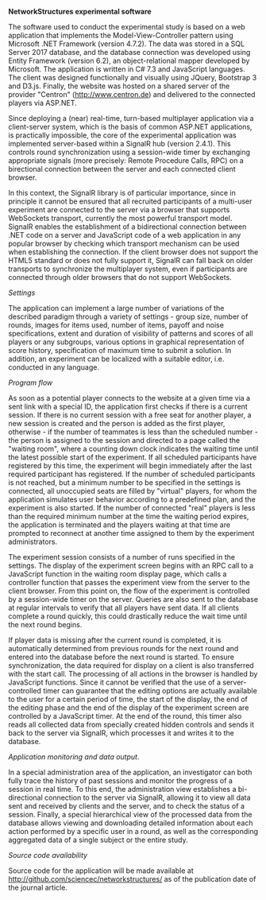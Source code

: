 **NetworkStructures experimental software**

The software used to conduct the experimental study is based on a web application that implements the Model-View-Controller pattern using Microsoft .NET Framework (version 4.7.2). The data was stored in a SQL Server 2017 database, and the database connection was developed using Entity Framework (version 6.2), an object-relational mapper developed by Microsoft. The application is written in C# 7.3 and JavaScript languages. The client was designed functionally and visually using JQuery, Bootstrap 3 and D3.js. Finally, the website was hosted on a shared server of the provider "Centron" (http://www.centron.de) and delivered to the connected players via ASP.NET.

Since deploying a (near) real-time, turn-based multiplayer application via a client-server system, which is the basis of common ASP.NET applications, is practically impossible, the core of the experimental application was implemented server-based within a SignalR hub (version 2.4.1). This controls round synchronization using a session-wide timer by exchanging appropriate signals (more precisely: Remote Procedure Calls, RPC) on a birectional connection between the server and each connected client browser.

In this context, the SignalR library is of particular importance, since in principle it cannot be ensured that all recruited participants of a multi-user experiment are connected to the server via a browser that supports WebSockets transport, currently the most powerful transport model. SignalR enables the establishment of a bidirectional connection between .NET code on a server and JavaScript code of a web application in any popular browser by checking which transport mechanism can be used when establishing the connection. If the client browser does not support the HTML5 standard or does not fully support it, SignalR can fall back on older transports to synchronize the multiplayer system, even if participants are connected through older browsers that do not support WebSockets.

*Settings*

The application can implement a large number of variations of the described paradigm through a variety of settings - group size, number of rounds, images for items used, number of items, payoff and noise specifications, extent and duration of visibility of patterns and scores of all players or any subgroups, various options in graphical representation of score history, specification of maximum time to submit a solution. In addition, an experiment can be localized with a suitable editor, i.e. conducted in any language.

*Program flow*

As soon as a potential player connects to the website at a given time via a sent link with a special ID, the application first checks if there is a current session. If there is no current session with a free seat for another player, a new session is created and the person is added as the first player, otherwise - if the number of teammates is less than the scheduled number - the person is assigned to the session and directed to a page called the "waiting room", where a counting down clock indicates the waiting time until the latest possible start of the experiment. If all scheduled participants have registered by this time, the experiment will begin immediately after the last required participant has registered. If the number of scheduled participants is not reached, but a minimum number to be specified in the settings is connected, all unoccupied seats are filled by "virtual" players, for whom the application simulates user behavior according to a predefined plan, and the experiment is also started. If the number of connected "real" players is less than the required minimum number at the time the waiting period expires, the application is terminated and the players waiting at that time are prompted to reconnect at another time assigned to them by the experiment administrators.

The experiment session consists of a number of runs specified in the settings. The display of the experiment screen begins with an RPC call to a JavaScript function in the waiting room display page, which calls a controller function that passes the experiment view from the server to the client browser. From this point on, the flow of the experiment is controlled by a session-wide timer on the server. Queries are also sent to the database at regular intervals to verify that all players have sent data. If all clients complete a round quickly, this could drastically reduce the wait time until the next round begins.

If player data is missing after the current round is completed, it is automatically determined from previous rounds for the next round and entered into the database before the next round is started. To ensure synchronization, the data required for display on a client is also transferred with the start call. The processing of all actions in the browser is handled by JavaScript functions.
Since it cannot be verified that the use of a server-controlled timer can guarantee that the editing options are actually available to the user for a certain period of time, the start of the display, the end of the editing phase and the end of the display of the experiment screen are controlled by a JavaScript timer. At the end of the round, this timer also reads all collected data from specially created hidden controls and sends it back to the server via SignalR, which processes it and writes it to the database.

*Application monitoring and data output*.

In a special administration area of the application, an investigator can both fully trace the history of past sessions and monitor the progress of a session in real time. To this end, the administration view establishes a bi-directional connection to the server via SignalR, allowing it to view all data sent and received by clients and the server, and to check the status of a session. Finally, a special hierarchical view of the processed data from the database allows viewing and downloading detailed information about each action performed by a specific user in a round, as well as the corresponding aggregated data of a single subject or the entire study.

*Source code availability*

Source code for the application will be made available at http://github.com/sciencec/networkstructures/ as of the publication date of the journal article.
